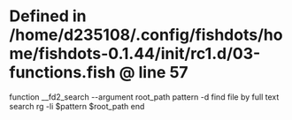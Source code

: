 # Defined in /home/d235108/.config/fishdots/home/fishdots-0.1.44/init/rc1.d/03-functions.fish @ line 57
function __fd2_search --argument root_path pattern -d find file by full text search
	rg -li $pattern $root_path
end
